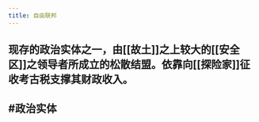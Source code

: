 ```yaml
---
title: 自由联邦
---
```


## 现存的政治实体之一，由[[故土]]之上较大的[[安全区]]之领导者所成立的松散结盟。依靠向[[探险家]]征收考古税支撑其财政收入。
##
## #政治实体
